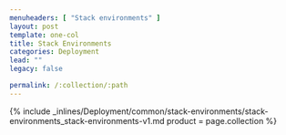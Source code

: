 ```yaml
---
menuheaders: [ "Stack environments" ]
layout: post
template: one-col
title: Stack Environments
categories: Deployment
lead: ""
legacy: false

permalink: /:collection/:path
---
```





<a href="#stack-environments"></a>{% include _inlines/Deployment/common/stack-environments/stack-environments_stack-environments-v1.md  product = page.collection %}
